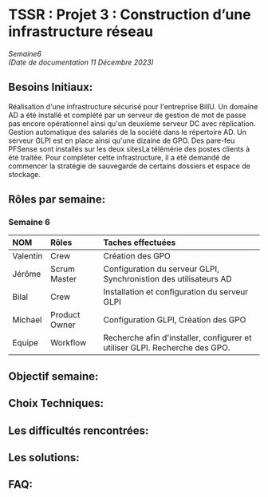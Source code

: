 # TSSR : Projet 3 : Construction d’une infrastructure réseau

_Semaine6_  
_(Date de documentation 11 Décembre 2023)_


## **Besoins Initiaux:**

Réalisation d'une infrastructure sécurisé pour l'entreprise BillU. Un domaine AD a été installé et complété par un serveur de gestion de mot de passe pas encore opérationnel ainsi qu'un deuxième serveur DC avec réplication. Gestion automatique des salariés de la société dans le répertoire AD. Un serveur GLPI est en place ainsi qu'une dizaine de GPO. Des pare-feu PFSense sont installés sur les deux sitesLa télémérie des postes clients à été traitée. Pour compléter cette infrastructure, il a été demandé de commencer la stratégie de sauvegarde de certains dossiers et espace de stockage.

## **Rôles par semaine:**

### Semaine 6 
| NOM | Rôles | Taches effectuées |
| :-- |:----- | :---------- |
| Valentin | Crew | Création des GPO |
| Jérôme  |  Scrum Master | Configuration du serveur GLPI, Synchronistion des utilisateurs AD |
| Bilal | Crew | Installation et configuration du serveur GLPI |
| Michael | Product Owner | Configuration GLPI, Création des GPO |
| Equipe | Workflow | Recherche afin d'installer, configurer et utiliser GLPI. Recherche des GPO. |


## **Objectif semaine:**


## **Choix Techniques:**


## **Les difficultés rencontrées:**


## **Les solutions:** 


## **FAQ:**
